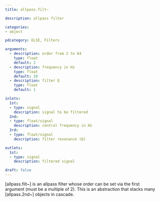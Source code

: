 ```yaml
---
title: allpass.filt~

description: allpass filter

categories:
- object

pdcategory: ELSE, Filters

arguments:
  - description: order from 2 to 64
    type: float
    default: 2
  - description: frequency in Hz
    type: float
    default: 10
  - description: filter Q
    type: float
    default: 1

inlets:
  1st:
  - type: signal
    description: signal to be filtered
  2nd:
  - type: float/signal
    description: central frequency in Hz
  3rd:
  - type: float/signal
    description: filter resonance (Q)

outlets:
  1st:
  - type: signal
    description: filtered signal

draft: false
---
```


[allpass.filt~] is an allpass filter whose order can be set via the first argument (must be a multiple of 2). This is an abstraction that stacks many [allpass.2nd~] objects in cascade.
